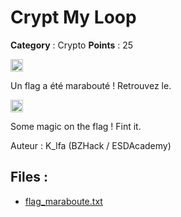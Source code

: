 # Crypt My Loop

**Category** : Crypto
**Points** : 25

<img src="https://cdn.iconscout.com/icon/free/png-256/free-france-flag-country-nation-empire-36011.png?f=webp" width="20" height="20"/>

Un flag a été marabouté ! Retrouvez le.

<img src="https://icons.iconarchive.com/icons/twitter/twemoji-flags/256/United-Kingdom-Flag-icon.png" width="20" height="20"/>

Some magic on the flag ! Fint it.

Auteur : K_lfa (BZHack / ESDAcademy)


## Files : 
 - [flag_maraboute.txt](./flag_maraboute.txt)



